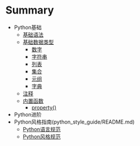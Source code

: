 # Summary

* Python基础
    * [基础语法](basic_grammar/basic_grammar.md)
    * [基础数据类型](basic_data_types/README.md)
        * [数字](basic_data_types/number.md)
        * [字符串](basic_data_types/string.md)
        * [列表](basic_data_types/list.md)
        * [集合](basic_data_types/set.md)
        * [元组](basic_data_types/tuple.md)
        * [字典](basic_data_types/dictionary.md)
    * [注释](comment/comment.md)
    * [内置函数](built-in_functions/README.md)
        * [property()](built-in_functions/property.md)
* Python进阶
* Python风格指南(python_style_guide/README.md)
    * [Python语言规范](python_style_guide/python_language_rules.md)
    * [Python风格规范](python_style_guide/python_style_rules.md)

